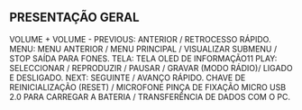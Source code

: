 ﻿## PRESENTAÇÃO GERAL
VOLUME +
VOLUME -
PREVIOUS: ANTERIOR / RETROCESSO
RÁPIDO.
MENU: MENU ANTERIOR / MENU PRINCIPAL
/ VISUALIZAR SUBMENU / STOP
SAÍDA PARA FONES.
TELA: TELA OLED DE INFORMAÇÃO11
PLAY: SELECCIONAR / REPRODUZIR
/ PAUSAR / GRAVAR (MODO RÁDIO)/
LIGADO E DESLIGADO.
NEXT: SEGUINTE / AVANÇO RÁPIDO.
CHAVE DE REINICIALIZAÇÃO (RESET)
/ MICROFONE
PINÇA DE FIXAÇÃO
MICRO USB 2.0 PARA CARREGAR A BATERIA
/ TRANSFERÊNCIA DE DADOS COM O PC.
